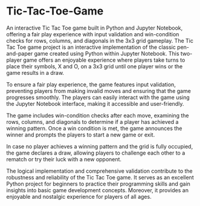 # Tic-Tac-Toe-Game
An interactive Tic Tac Toe game built in Python and Jupyter Notebook, offering a fair play experience with input validation and win-condition checks for rows, columns, and diagonals in the 3x3 grid gameplay.
The Tic Tac Toe game project is an interactive implementation of the classic pen-and-paper game created using Python within Jupyter Notebook. This two-player game offers an enjoyable experience where players take turns to place their symbols, X and O, on a 3x3 grid until one player wins or the game results in a draw.

To ensure a fair play experience, the game features input validation, preventing players from making invalid moves and ensuring that the game progresses smoothly. The players can easily interact with the game using the Jupyter Notebook interface, making it accessible and user-friendly.

The game includes win-condition checks after each move, examining the rows, columns, and diagonals to determine if a player has achieved a winning pattern. Once a win condition is met, the game announces the winner and prompts the players to start a new game or exit.

In case no player achieves a winning pattern and the grid is fully occupied, the game declares a draw, allowing players to challenge each other to a rematch or try their luck with a new opponent.

The logical implementation and comprehensive validation contribute to the robustness and reliability of the Tic Tac Toe game. It serves as an excellent Python project for beginners to practice their programming skills and gain insights into basic game development concepts. Moreover, it provides an enjoyable and nostalgic experience for players of all ages.
